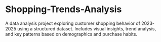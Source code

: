 # Shopping-Trends-Analysis
A data analysis project exploring customer shopping behavior of 2023-2025 using a structured dataset. Includes visual insights, trend analysis, and key patterns based on demographics and purchase habits.
